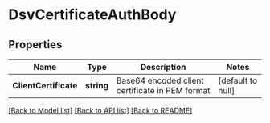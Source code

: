 # DsvCertificateAuthBody

## Properties
Name | Type | Description | Notes
------------ | ------------- | ------------- | -------------
**ClientCertificate** | **string** | Base64 encoded client certificate in PEM format | [default to null]

[[Back to Model list]](../README.md#documentation-for-models) [[Back to API list]](../README.md#documentation-for-api-endpoints) [[Back to README]](../README.md)

